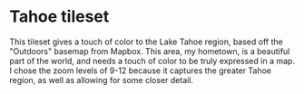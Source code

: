 # Tahoe tileset
This tileset gives a touch of color to the Lake Tahoe region, based off the "Outdoors" basemap from Mapbox. This area, my hometown, is a beautiful part of the world, and needs a touch of color to be truly expressed in a map. I chose the zoom levels of 9-12 because it captures the greater Tahoe region, as well as allowing for some closer detail.
